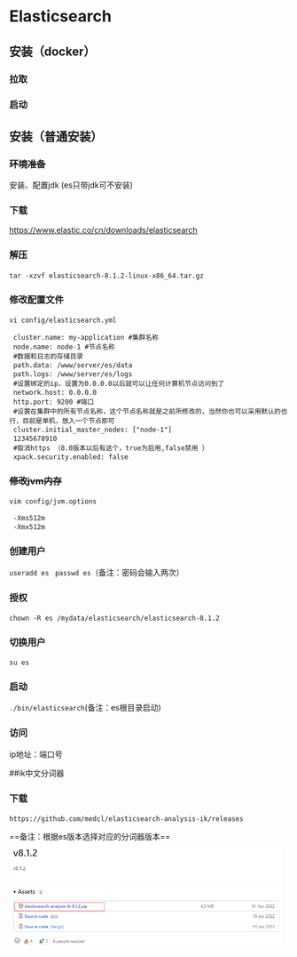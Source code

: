 # Elasticsearch

## 安装（docker）

### 拉取

### 启动

## 安装（普通安装）

### ~~环境准备~~

安装、配置jdk (es只带jdk可不安装)

### 下载

https://www.elastic.co/cn/downloads/elasticsearch

### 解压

 `tar -xzvf elasticsearch-8.1.2-linux-x86_64.tar.gz`

### 修改配置文件

`vi config/elasticsearch.yml`

```properties
 cluster.name: my-application #集群名称
 node.name: node-1 #节点名称
 #数据和日志的存储目录
 path.data: /www/server/es/data
 path.logs: /www/server/es/logs
 #设置绑定的ip，设置为0.0.0.0以后就可以让任何计算机节点访问到了
 network.host: 0.0.0.0
 http.port: 9200 #端口
 #设置在集群中的所有节点名称，这个节点名称就是之前所修改的，当然你也可以采用默认的也行，目前是单机，放入一个节点即可
 cluster.initial_master_nodes: ["node-1"]
 12345678910
 #取消https （8.0版本以后有这个，true为启用,false禁用 ）
 xpack.security.enabled: false
```

### ~~修改jvm内存~~

`vim config/jvm.options`

```properties
 -Xms512m
 -Xmx512m
```

### 创建用户

`useradd es`
` passwd es`（备注：密码会输入两次）

### 授权

`chown -R es /mydata/elasticsearch/elasticsearch-8.1.2`

### 切换用户

`su es`

### 启动

`./bin/elasticsearch`(备注：es根目录启动)

### 访问

ip地址：端口号


##ik中文分词器

### 下载
`https://github.com/medcl/elasticsearch-analysis-ik/releases`

==备注：根据es版本选择对应的分词器版本==
![](images/mk-2022-07-20-14-39-54.png)